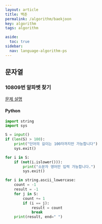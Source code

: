 ```yaml
---
layout: article
title: 백준
permalink: /algorithm/baekjoon
key: algorithm
tags: algorithm

aside:
  toc: true
sidebar:
  nav: language-algorithm-ps
---
```

<!--more-->
## 문자열  
### 10809번 알파벳 찾기  
[문제 설명](https://www.acmicpc.net/problem/10809)  

#### Python  

```python  
import string
import sys

S = input()
if (len(S) > 100):
    print("단어의 길이는 100자까지만 가능합니다")
    sys.exit()

for i in S:
    if (not(i.islower())):
        print("소문자 영어만 입력 가능합니다.")
        sys.exit()

for i in string.ascii_lowercase:
    count = -1
    result = -1
    for j in S:
        count += 1
        if (i == j):
            result = count
            break
    print(result, end=" ")  
```

